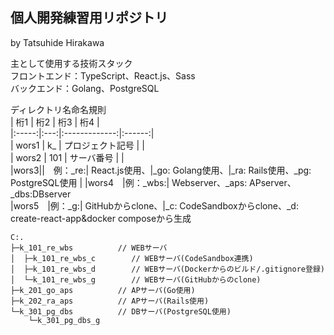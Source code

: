 ## 個人開発練習用リポジトリ
by Tatsuhide Hirakawa

主として使用する技術スタック  
フロントエンド：TypeScript、React.js、Sass  
バックエンド：Golang、PostgreSQL  


ディレクトリ名命名規則  
| 桁1 | 桁2 | 桁3 | 桁4 |  
|:-----:|:---:|:-------------:|:------:|  
| wors1 |  k_ | プロジェクト記号 |        |  
| wors2 | 101 | サーバ番号 |  |  
|wors3||　例：_re:| React.js使用、|_go: Golang使用、|_ra: Rails使用、_pg: PostgreSQL使用  |
|wors4　|例：_wbs:| Webserver、_aps: APserver、_dbs:DBserver  
|wors5　|例：_g:| GitHubからclone、|_c: CodeSandboxからclone、_d: create-react-app&docker composeから生成  


```
C:.
├─k_101_re_wbs          // WEBサーバ
│  ├─k_101_re_wbs_c        // WEBサーバ(CodeSandbox連携)
│  ├─k_101_re_wbs_d        // WEBサーバ(Dockerからのビルド/.gitignore登録)
│  └─k_101_re_wbs_g        // WEBサーバ(GitHubからのclone)
├─k_201_go_aps          // APサーバ(Go使用)
├─k_202_ra_aps          // APサーバ(Rails使用)
└─k_301_pg_dbs          // DBサーバ(PostgreSQL使用)
    └─k_301_pg_dbs_g
```
